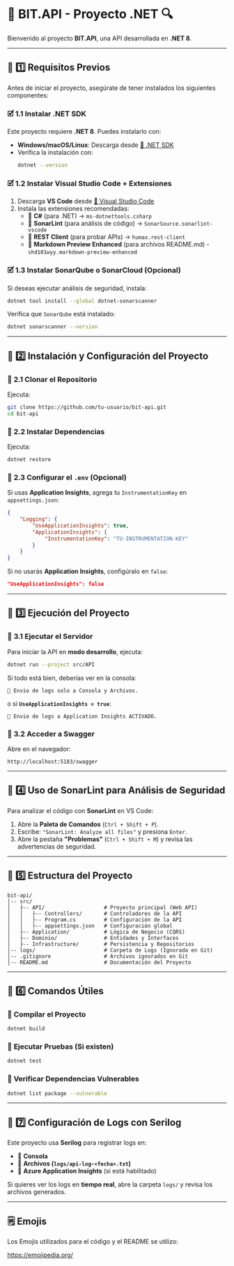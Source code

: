 # 🚀 BIT.API - Proyecto .NET 🔍

Bienvenido al proyecto **BIT.API**, una API desarrollada en **.NET 8**.

---

## 📌 1️⃣ **Requisitos Previos**

Antes de iniciar el proyecto, asegúrate de tener instalados los siguientes componentes:

### 🗹 **1.1 Instalar .NET SDK**
Este proyecto requiere **.NET 8**. Puedes instalarlo con:

- **Windows/macOS/Linux**: Descarga desde [📌 .NET SDK](https://dotnet.microsoft.com/en-us/download/dotnet/8.0)
- Verifica la instalación con:
  ```sh
  dotnet --version
  ```

### 🗹 **1.2 Instalar Visual Studio Code + Extensiones**
1. Descarga **VS Code** desde [📌 Visual Studio Code](https://code.visualstudio.com/)
2. Instala las extensiones recomendadas:
   - 🔹 **C#** (para .NET) → `ms-dotnettools.csharp`
   - 🔹 **SonarLint** (para análisis de código) → `SonarSource.sonarlint-vscode`
   - 🔹 **REST Client** (para probar APIs) → `humao.rest-client`
   - 🔹 **Markdown Preview Enhanced** (para archivos README.md) - `shd101wyy.markdown-preview-enhanced`

### 🗹 **1.3 Instalar SonarQube o SonarCloud (Opcional)**
Si deseas ejecutar análisis de seguridad, instala:
  ```sh
  dotnet tool install --global dotnet-sonarscanner
  ```

Verifica que `SonarQube` está instalado:
  ```sh
  dotnet sonarscanner --version
  ```

---

## 📌 2️⃣ **Instalación y Configuración del Proyecto**

### 🔹 **2.1 Clonar el Repositorio**
Ejecuta:
```sh
git clone https://github.com/tu-usuario/bit-api.git
cd bit-api
```

### 🔹 **2.2 Instalar Dependencias**
Ejecuta:
```sh
dotnet restore
```

### 🔹 **2.3 Configurar el `.env` (Opcional)**
Si usas **Application Insights**, agrega tu `InstrumentationKey` en `appsettings.json`:
```json
{
    "Logging": {
        "UseApplicationInsights": true,
        "ApplicationInsights": {
            "InstrumentationKey": "TU-INSTRUMENTATION-KEY"
        }
    }
}
```

Si no usarás **Application Insights**, configúralo en `false`:
```json
"UseApplicationInsights": false
```

---

## 📌 3️⃣ **Ejecución del Proyecto**

### 🔹 **3.1 Ejecutar el Servidor**
Para iniciar la API en **modo desarrollo**, ejecuta:
```sh
dotnet run --project src/API
```

Si todo está bien, deberías ver en la consola:
```
💪 Envio de logs solo a Consola y Archivos.
```
o si **`UseApplicationInsights = true`**:
```
💪 Envio de logs a Application Insights ACTIVADO.
```

### 🔹 **3.2 Acceder a Swagger**
Abre en el navegador:
```
http://localhost:5183/swagger
```

---

## 📌 4️⃣ **Uso de SonarLint para Análisis de Seguridad**
Para analizar el código con **SonarLint** en VS Code:
1. Abre la **Paleta de Comandos** (`Ctrl + Shift + P`).
2. Escribe: `"SonarLint: Analyze all files"` y presiona `Enter`.
3. Abre la pestaña **"Problemas"** (`Ctrl + Shift + M`) y revisa las advertencias de seguridad.

---

## 📌 5️⃣ **Estructura del Proyecto**
```
bit-api/
│-- src/
│   ├-- API/                   # Proyecto principal (Web API)
│   │   ├-- Controllers/       # Controladores de la API
│   │   ├-- Program.cs         # Configuración de la API
│   │   ├-- appsettings.json   # Configuración global
│   ├-- Application/           # Lógica de Negocio (CQRS)
│   ├-- Dominio/               # Entidades y Interfaces
│   ├-- Infrastructure/        # Persistencia y Repositorios
│-- logs/                      # Carpeta de Logs (Ignorada en Git)
│-- .gitignore                 # Archivos ignorados en Git
│-- README.md                  # Documentación del Proyecto
```

---

## 📌 6️⃣ **Comandos Útiles**
### 🔹 **Compilar el Proyecto**
```sh
dotnet build
```

### 🔹 **Ejecutar Pruebas (Si existen)**
```sh
dotnet test
```

### 🔹 **Verificar Dependencias Vulnerables**
```sh
dotnet list package --vulnerable
```

---

## 📌 7️⃣ **Configuración de Logs con Serilog**
Este proyecto usa **Serilog** para registrar logs en:
- 📌 **Consola**
- 📌 **Archivos (`logs/api-log-<fecha>.txt`)**
- 📌 **Azure Application Insights** (si está habilitado)

Si quieres ver los logs en **tiempo real**, abre la carpeta `logs/` y revisa los archivos generados.

---

## 🗒️ **Emojis**
Los Emojis utilizados para el código y el README se utilizo:


https://emojipedia.org/